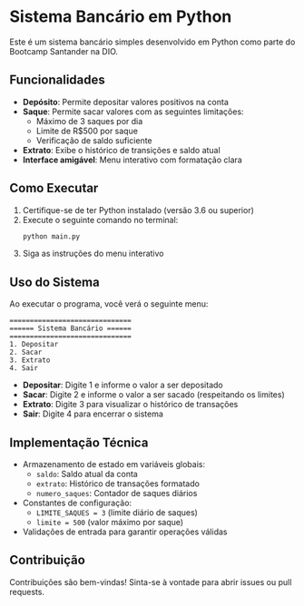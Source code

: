 # Sistema Bancário em Python

Este é um sistema bancário simples desenvolvido em Python como parte do Bootcamp Santander na DIO.

## Funcionalidades

- **Depósito**: Permite depositar valores positivos na conta
- **Saque**: Permite sacar valores com as seguintes limitações:
  - Máximo de 3 saques por dia
  - Limite de R$500 por saque
  - Verificação de saldo suficiente
- **Extrato**: Exibe o histórico de transições e saldo atual
- **Interface amigável**: Menu interativo com formatação clara

## Como Executar

1. Certifique-se de ter Python instalado (versão 3.6 ou superior)
2. Execute o seguinte comando no terminal:
   ```bash
   python main.py
   ```
3. Siga as instruções do menu interativo

## Uso do Sistema

Ao executar o programa, você verá o seguinte menu:

```
==============================
====== Sistema Bancário ======
==============================
1. Depositar
2. Sacar
3. Extrato
4. Sair
```

- **Depositar**: Digite 1 e informe o valor a ser depositado
- **Sacar**: Digite 2 e informe o valor a ser sacado (respeitando os limites)
- **Extrato**: Digite 3 para visualizar o histórico de transações
- **Sair**: Digite 4 para encerrar o sistema

## Implementação Técnica

- Armazenamento de estado em variáveis globais:
  - `saldo`: Saldo atual da conta
  - `extrato`: Histórico de transações formatado
  - `numero_saques`: Contador de saques diários
- Constantes de configuração:
  - `LIMITE_SAQUES = 3` (limite diário de saques)
  - `limite = 500` (valor máximo por saque)
- Validações de entrada para garantir operações válidas

## Contribuição

Contribuições são bem-vindas! Sinta-se à vontade para abrir issues ou pull requests.
